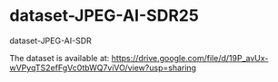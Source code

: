 # dataset-JPEG-AI-SDR25
dataset-JPEG-AI-SDR

The dataset is available at: https://drive.google.com/file/d/19P_avUx-wVPyqTS2efFgVc0tbWQ7viVO/view?usp=sharing
